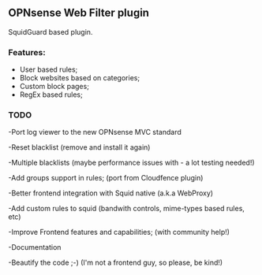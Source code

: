 ## OPNsense Web Filter plugin
SquidGuard based plugin. 

### Features:
- User based rules;
- Block websites based on categories;
- Custom block pages;
- RegEx based rules;

### TODO
-Port log viewer to the new OPNsense MVC standard

-Reset blacklist (remove and install it again)

-Multiple blacklists (maybe performance issues with - a lot testing needed!)

-Add groups support in rules; (port from Cloudfence plugin)

-Better frontend integration with Squid native  (a.k.a WebProxy)

-Add custom rules to squid (bandwith controls, mime-types based rules, etc)

-Improve Frontend features and capabilities; (with community help!)

-Documentation

-Beautify the code ;-)  (I'm not a frontend guy, so please, be kind!)



